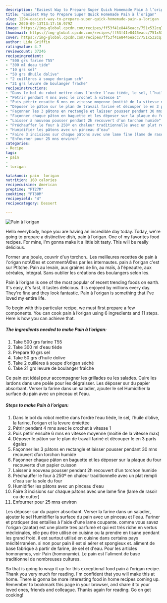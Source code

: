 ```yaml
---
description: "Easiest Way to Prepare Super Quick Homemade Pain à l’origan"
title: "Easiest Way to Prepare Super Quick Homemade Pain à l’origan"
slug: 1294-easiest-way-to-prepare-super-quick-homemade-pain-a-lorigan
date: 2020-09-13T13:17:16.979Z
image: https://img-global.cpcdn.com/recipes/ff53f41e8446eacc/751x532cq70/pain-a-lorigan-photo-principale-de-la-recette.jpg
thumbnail: https://img-global.cpcdn.com/recipes/ff53f41e8446eacc/751x532cq70/pain-a-lorigan-photo-principale-de-la-recette.jpg
cover: https://img-global.cpcdn.com/recipes/ff53f41e8446eacc/751x532cq70/pain-a-lorigan-photo-principale-de-la-recette.jpg
author: Lida Griffin
ratingvalue: 4.7
reviewcount: 37246
recipeingredient:
- "500 grs farine T55"
- "300 ml deau tide"
- "10 grs sel"
- "50 grs dhuile dolive"
- "2 cuillères à soupe dorigan sch"
- "21 grs levure de boulanger frache"
recipeinstructions:
- "Dans le bol du robot mettre dans l’ordre l’eau tiède, le sel, l’huile d’olive, la farine, l’origan et la levure émiettée"
- "Pétrir pendant 4 mns avec le crochet à vitesse 1"
- "Puis pétrir ensuite 6 mns en vitesse moyenne (moitié de la vitesse max)"
- "Déposer le pâton sur le plan de travail fariné et découper le en 3 parts égales"
- "Façonner les 3 pâtons en rectangle et laisser pousser pendant 30 mns recouvert d’un torchon humide"
- "Façonner chaque pâton en baguette et les déposer sur la plaque du four recouverte d’un papier cuisson"
- "Laisser à nouveau pousser pendant 2h recouvert d’un torchon humide"
- "Préchauffer le four à 250º en chaleur traditionnelle avec un plat rempli d’eau sur la sole du four"
- "Humidifier les pâtons avec un pinceau d’eau"
- "Faire 3 incisions sur chaque pâtons avec une lame fine (lame de rasoir ou de cutter)"
- "Enfourner pour 25 mns environ"
categories:
- Recipe
tags:
- pain
- 
- lorigan

katakunci: pain  lorigan 
nutrition: 160 calories
recipecuisine: American
preptime: "PT27M"
cooktime: "PT30M"
recipeyield: "4"
recipecategory: Dessert

---
```



![Pain à l’origan](https://img-global.cpcdn.com/recipes/ff53f41e8446eacc/751x532cq70/pain-a-lorigan-photo-principale-de-la-recette.jpg)

Hello everybody, hope you are having an incredible day today. Today, we're going to prepare a distinctive dish, pain à l’origan. One of my favorites food recipes. For mine, I'm gonna make it a little bit tasty. This will be really delicious.

Former une boule, couvrir d&#39;un torchon.. Les meilleures recettes de pain à l&#39;origan notÃ©es et commentÃ©es par les internautes. pain à l&#39;origan c&#39;est sur Ptitche. Pain au levain, aux graines de lin, au maïs, à l&#39;épeautre, aux céréales, intégral. Sans oublier les créations des boulangers selon les.

Pain à l’origan is one of the most popular of recent trending foods on earth. It's easy, it's fast, it tastes delicious. It is enjoyed by millions every day. They're fine and they look fantastic. Pain à l’origan is something that I've loved my entire life.


To begin with this particular recipe, we must first prepare a few components. You can cook pain à l’origan using 6 ingredients and 11 steps. Here is how you can achieve that.

<!--inarticleads1-->

##### The ingredients needed to make Pain à l’origan:

1. Take 500 grs farine T55
1. Take 300 ml d’eau tiède
1. Prepare 10 grs sel
1. Take 50 grs d’huile dolive
1. Take 2 cuillères à soupe d’origan séché
1. Take 21 grs levure de boulanger fraîche


Ce pain est idéal pour accompagner les grillades ou les salades. Cuire les lardons dans une poêle pour les dégraisser. Les déposer sur du papier absorbant. Verser la farine dans un saladier, ajouter le sel Humidifier la surface du pain avec un pinceau et l&#39;eau. 

<!--inarticleads2-->

##### Steps to make Pain à l’origan:

1. Dans le bol du robot mettre dans l’ordre l’eau tiède, le sel, l’huile d’olive, la farine, l’origan et la levure émiettée
1. Pétrir pendant 4 mns avec le crochet à vitesse 1
1. Puis pétrir ensuite 6 mns en vitesse moyenne (moitié de la vitesse max)
1. Déposer le pâton sur le plan de travail fariné et découper le en 3 parts égales
1. Façonner les 3 pâtons en rectangle et laisser pousser pendant 30 mns recouvert d’un torchon humide
1. Façonner chaque pâton en baguette et les déposer sur la plaque du four recouverte d’un papier cuisson
1. Laisser à nouveau pousser pendant 2h recouvert d’un torchon humide
1. Préchauffer le four à 250º en chaleur traditionnelle avec un plat rempli d’eau sur la sole du four
1. Humidifier les pâtons avec un pinceau d’eau
1. Faire 3 incisions sur chaque pâtons avec une lame fine (lame de rasoir ou de cutter)
1. Enfourner pour 25 mns environ


Les déposer sur du papier absorbant. Verser la farine dans un saladier, ajouter le sel Humidifier la surface du pain avec un pinceau et l&#39;eau. Fariner et pratiquer des entailles à l&#39;aide d&#39;une lame coupante. comme vous savez l&#39;origan (zaatar) est une plante tres parfumé et qui est très riche en vertus médicinales, elle peu être utilisé en cuisine ou la prendre en tisane pendant les grand froid. il est surtout utilisé en cuisine dans certains pays méditérranéen. si non pour pain il est si aérer et spongieux et. aliment de base fabriqué à partir de farine, de sel et d&#39;eau. Pour les articles homonymes, voir Pain (homonymie). Le pain est l&#39;aliment de base traditionnel de nombreuses cultures. 

So that is going to wrap it up for this exceptional food pain à l’origan recipe. Thank you very much for reading. I'm confident that you will make this at home. There is gonna be more interesting food in home recipes coming up. Remember to bookmark this page in your browser, and share it to your loved ones, friends and colleague. Thanks again for reading. Go on get cooking!
